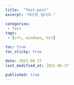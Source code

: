 ```yaml
---
title:  "Test-post"
excerpt: "테스트 입니다."

categories:
 - Test
tags:
 - [c++, windows, Git]

toc: true
toc_sticky: true

date: 2021-06-27
last_modified_at: 2021-06-27

published: true
---
```

